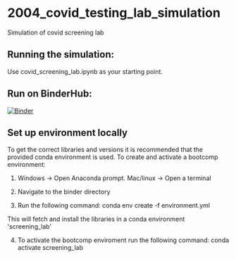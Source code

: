 # 2004_covid_testing_lab_simulation
Simulation of covid screening lab

## Running the simulation:

Use covid_screening_lab.ipynb as your starting point.


## Run on BinderHub:

[![Binder](https://mybinder.org/badge_logo.svg)](https://mybinder.org/v2/gh/MichaelAllen1966/2004_covid_testing_lab_simulation/master)

## Set up environment locally

To get the correct libraries and versions it is recommended that the provided conda environment is used. To create and activate a bootcomp environment:

1. Windows -> Open Anaconda prompt. Mac/linux -> Open a terminal

2. Navigate to the binder directory

3. Run the following command: conda env create -f environment.yml

This will fetch and install the libraries in a conda environment 'screening_lab'

4. To activate the bootcomp enviroment run the following command:
    conda activate screening_lab
    
    
